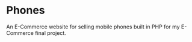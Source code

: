 # Phones
An E-Commerce website for selling mobile phones built in PHP for my E-Commerce final project.
